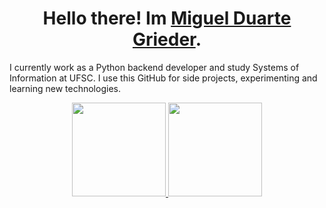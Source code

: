 <div>
  
  <h1 align="center">
    Hello there! Im
    <a href="www.linkedin.com/in/miguel-duarte-grieder/">Miguel Duarte Grieder</a>.
  </h1>
  <p>
    I currently work as a Python backend developer and study Systems of Information at UFSC.
    I use this GitHub for side projects, experimenting and learning new technologies.
  </p>
</div>

<div align="center">
  <a href="https://github.com/migueldgrieder">
    <img height="150em" src="https://github-readme-stats.vercel.app/api?username=migueldgrieder&count_private=true&include_all_commits=true&show_icons=true&theme=dracula&hide_border=false&show_owner=true"/>
    <img height="150em" src="https://github-readme-stats.vercel.app/api/top-langs/?username=migueldgrieder&theme=dracula&hide_border=false&&layout=compact"/>
  </a>
</div>
